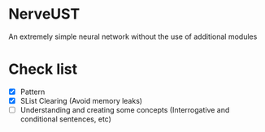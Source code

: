 # NerveUST
An extremely simple neural network without the use of additional modules
# Check list
- [X] Pattern
- [X] SList Clearing (Avoid memory leaks)
- [ ] Understanding and creating some concepts (Interrogative and conditional sentences, etc)
